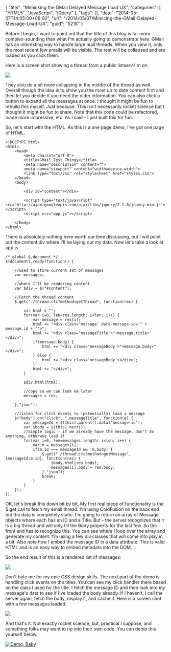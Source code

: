{
	"title": "Mimicking the GMail Delayed Message Load UX",
	"categories": [
		"HTML5",
		"JavaScript",
		"jQuery"
	],
	"tags": [],
	"date": "2014-05-07T14:05:00+06:00",
	"url": "/2014/05/07/Mimicing-the-GMail-Delayed-Message-Load-UX",
	"guid": "5218"
}

<p>
Before I begin, I want to point out that the title of this blog is far more complex-sounding than what I'm actually going to demonstrate here. GMail has an interesting way to handle large mail threads. When you view it, only the most recent few emails will be visible. The rest will be collapsed and are loaded as you click them.
</p>
<!--more-->
<p>
Here is a screen shot showing a thread from a public listserv I'm on.
</p>

<p>
<img src="http://static.raymondcamden.com/images/s113.png" />
</p>

<p>
They also do a bit more collapsing in the middle of the thread as well. Overall though the idea is to show you the most up to date content first and then let you decide if you need the older information. You can also click a button to expand all the messages at once. I thought it might be fun to rebuild this myself. Just because. This isn't necessarily rocket science but I thought it might be fun to share. Note that this code could be refactored, made more impressive, etc. As I said - I just built this for fun.
</p>

<p>
So, let's start with the HTML. As this is a one page demo, I've got one page of HTML.
</p>

<pre><code class="language-markup">&lt;!DOCTYPE html&gt;
&lt;html&gt;
	&lt;head&gt;
		&lt;meta charset=&quot;utf-8&quot;&gt;
		&lt;title&gt;GMail Test Thingy&lt;&#x2F;title&gt;
		&lt;meta name=&quot;description&quot; content=&quot;&quot;&gt;
		&lt;meta name=&quot;viewport&quot; content=&quot;width=device-width&quot;&gt;
		&lt;link type=&quot;text&#x2F;css&quot; rel=&quot;stylesheet&quot; href=&quot;styles.css&quot;&gt;
	&lt;&#x2F;head&gt;
	&lt;body&gt;

		&lt;div id=&quot;content&quot;&gt;&lt;&#x2F;div&gt;
		
		&lt;script type=&quot;text&#x2F;javascript&quot; src=&quot;http:&#x2F;&#x2F;ajax.googleapis.com&#x2F;ajax&#x2F;libs&#x2F;jquery&#x2F;2.1.0&#x2F;jquery.min.js&quot;&gt;&lt;&#x2F;script&gt;
		&lt;script src=&quot;app.js&quot;&gt;&lt;&#x2F;script&gt;

	&lt;&#x2F;body&gt;
&lt;&#x2F;html&gt;
</code></pre>
<p>
There is absolutely nothing here worth our time discussing, but I will point out the content div where I'll be laying out my data. Now let's take a look at app.js.
</p>

<pre><code class="language-javascript">&#x2F;* global $,document *&#x2F;
$(document).ready(function() {
	
	&#x2F;&#x2F;used to store current set of messages
	var messages;
	
	&#x2F;&#x2F;where I&#x27;ll be rendering content
	var $div = $(&quot;#content&quot;);

	&#x2F;&#x2F;Fetch the thread content
	$.get(&quot;.&#x2F;thread.cfc?method=getThread&quot;, function(res) {
	
		var html = &quot;&quot;;
		for(var i=0, len=res.length; i&lt;len; i++) {
			var message = res[i];
			html += &quot;&lt;div class=&#x27;message&#x27; data-message-id=&#x27;&quot; + message.id + &quot;&#x27;&gt;&quot;;
			html += &quot;&lt;div class=&#x27;messageTitle&#x27;&gt;&quot;+message.title+&quot;&lt;&#x2F;div&gt;&quot;;
			if(message.body) {
				html += &quot;&lt;div class=&#x27;messageBody&#x27;&gt;&quot;+message.body+&quot;&lt;&#x2F;div&gt;&quot;;	
			} else {
				html += &quot;&lt;div class=&#x27;messageBody&#x27;&gt;&lt;&#x2F;div&gt;&quot;;	
			}
			html += &quot;&lt;&#x2F;div&gt;&quot;;
		}
		
		$div.html(html);
		
		&#x2F;&#x2F;copy so we can look em later
		messages = res;
		
	},&quot;json&quot;);
	
	&#x2F;&#x2F;listen for click events to (potentially) load a message
	$(&quot;body&quot;).on(&quot;click&quot;, &quot;.messageTitle&quot;, function(e) {
		var messageId = $(this).parent().data(&quot;message-id&quot;);
		var $body = $(this).next();
		&#x2F;&#x2F;Simple logic - if we already have the message, don&#x27;t do anything, otherwse load it
		for(var i=0, len=messages.length; i&lt;len; i++) {
			var m = messages[i];
			if(m.id === messageId &amp;&amp; !m.body) {
				$.get(&quot;.&#x2F;thread.cfc?method=getMessage&quot;, {messageId:m.id}, function(res) {
					$body.html(res.body);
					messages[i].body = res.body;
				},&quot;json&quot;);
				break;
			}
		}
	});
});</code></pre>

<p>
OK, let's break this down bit by bit. My first real piece of functionality is the $.get call to fetch my email thread. I'm using ColdFusion on the back end but the data is completely static. I'm going to return an array of Message objects where each has an ID and a Title. But - the server recognizes that it is a big thread and will only fill the Body property for the last few. So the front end has to recognize this. You can see where I loop over the array and generate my content. I'm using a few div classes that will come into play in a bit. Also note how I embed the message ID in a data attribute. This is valid HTML and is an easy way to embed metadata into the DOM.
</p>

<p>
So the end result of this is a rendered list of messages:
</p>

<p>
<img src="http://static.raymondcamden.com/images/Screen Shot 2014-05-07 at 13.03.46.png" />
</p>

<p>
Don't hate me for my epic CSS design skills. The next part of the demo is handling click events on the titles. You can see my click handler there based on the class I used for the title. I fetch the message ID and then look into my message's data to see if I've loaded the body already. If I haven't, I call the server again, fetch the body, display it, and cache it.  Here is a screen shot with a few messages loaded.
</p>

<p>
<img src="http://static.raymondcamden.com/images/Screen Shot 2014-05-07 at 13.06.07.png" />
</p>

<p>
And that's it. Not exactly rocket science, but, practical I suppose, and something folks may want to rip into their own code. You can demo this yourself below.
</p>

<p>
<a href="http://www.raymondcamden.com/demos/2014/may/7/test.html"><img src="http://static.raymondcamden.com/images/icon_128.png" title="Demo, Baby" border="0"></a>   
</p>